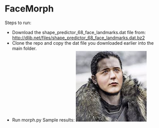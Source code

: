 [//]: # (Image References)
[jon_arya]: ./Results/Jon_Arya.jpg "Undistorted"
# FaceMorph
Steps to run:
* Download the shape_predictor_68_face_landmarks.dat file from: http://dlib.net/files/shape_predictor_68_face_landmarks.dat.bz2
* Clone the repo and copy the dat file you downloaded earlier into the main folder.
* Run morph.py
Sample results:
![alt text][jon_arya]
